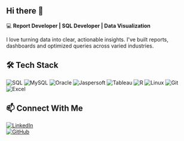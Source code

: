 ## Hi there 👋
<!--
**Im-TARO/Im-TARO** is a ✨ _special_ ✨ repository because its `README.md` (this file) appears on your GitHub profile.

Here are some ideas to get you started:

- 🔭 I’m currently working on ...
- 🌱 I’m currently learning ...
- 👯 I’m looking to collaborate on ...
- 🤔 I’m looking for help with ...
- 💬 Ask me about ...
- 📫 How to reach me: ...
- 😄 Pronouns: ...
- ⚡ Fun fact: ...
-->
💻 **Report Developer | SQL Developer | Data Visualization** 
 
 I love turning data into clear, actionable insights. I've built reports, dashboards and optimized queries across varied industries. 

## 🛠️ Tech Stack
![SQL](https://img.shields.io/badge/-SQL-blue?style=flat-square&logo=postgresql&logoColor=white)
![MySQL](https://img.shields.io/badge/-MySQL-black?style=flat-square&logo=mysql)
![Oracle](https://img.shields.io/badge/-Oracle-red?style=flat-square&logo=oracle)
![Jaspersoft](https://img.shields.io/badge/-Jaspersoft-green?style=flat-square)
![Tableau](https://img.shields.io/badge/-Tableau-orange?style=flat-square&logo=tableau)
![R](https://img.shields.io/badge/-R-276DC3?logo=r&logoColor=white&style=flat-square)
![Linux](https://img.shields.io/badge/-Linux-black?style=flat-square&logo=linux)
![Git](https://img.shields.io/badge/-Git-F05032?style=flat-square&logo=git)
![Excel](https://img.shields.io/badge/-Excel-217346?style=flat-square&logo=microsoftexcel&logoColor=white) 
<!-- ![PowerBI](https://img.shields.io/badge/-PowerBI-yellow?style=flat-square&logo=powerbi) -->

## 📫 Connect With Me
[![LinkedIn](https://img.shields.io/badge/LinkedIn-blue?style=flat-square&logo=linkedin)](https://www.linkedin.com/in/robinsontd/)  
[![GitHub](https://img.shields.io/badge/GitHub-black?style=flat-square&logo=github)](https://github.com/Im-TARO)  
<!-- [![Email](https://img.shields.io/badge/Email-red?style=flat-square&logo=gmail&logoColor=white)](mailto:your.email@example.com) -->
